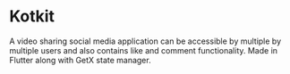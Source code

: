 # Kotkit
A video sharing social media application can be accessible by multiple by multiple users and also contains like and comment functionality. Made in Flutter along with GetX state manager. 
